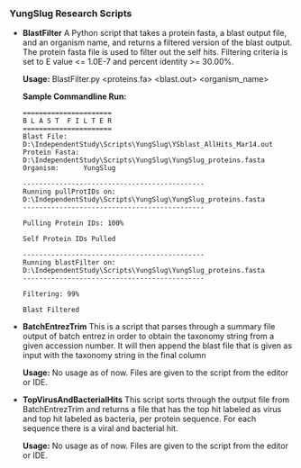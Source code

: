 ### YungSlug Research Scripts

- **BlastFilter**
  A Python script that takes a protein fasta, a blast output file, and an organism name, and returns a filtered version of 
  the blast output. The protein fasta file is used to filter out the self hits. Filtering criteria is set to E value <= 1.0E-7
  and percent identity >= 30.00%.
  
  **Usage:** BlastFilter.py <proteins.fa> <blast.out> <organism_name>
  
  **Sample Commandline Run:**
    
    ```console
    ======================
    B L A S T  F I L T E R
    ======================
    Blast File:    D:\IndependentStudy\Scripts\YungSlug\YSblast_AllHits_Mar14.out
    Protein Fasta: D:\IndependentStudy\Scripts\YungSlug\YungSlug_proteins.fasta
    Organism:      YungSlug

    ---------------------------------------------
    Running pullProtIDs on: D:\IndependentStudy\Scripts\YungSlug\YungSlug_proteins.fasta
    ---------------------------------------------

    Pulling Protein IDs: 100%

    Self Protein IDs Pulled

    ---------------------------------------------
    Running blastFilter on: D:\IndependentStudy\Scripts\YungSlug\YungSlug_proteins.fasta
    ---------------------------------------------

    Filtering: 99%

    Blast Filtered
    ```
    
- **BatchEntrezTrim**
  This is a script that parses through a summary file output of batch entrez in order to obtain the taxonomy string from a 
  given accession number. It will then append the blast file that is given as input with the taxonomy string in the final column
  
  **Usage:** No usage as of now. Files are given to the script from the editor or IDE. 
 
- **TopVirusAndBacterialHits**
  This script sorts through the output file from BatchEntrezTrim and returns a file that has the top hit labeled as virus and top hit 
  labeled as bacteria, per protein sequence. For each sequence there is a viral and bacterial hit. 
  
  **Usage:** No usage as of now. Files are given to the script from the editor or IDE.
